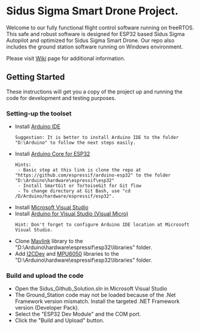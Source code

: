 # Sidus Sigma Smart Drone Project.

Welcome to our fully functional flight control software running on freeRTOS. This safe and robust software is designed for ESP32 based Sidus Sigma Autopilot and optimized for Sidus Sigma Smart Drone. Our repo also includes the ground station software running on Windows environment.

Please visit [Wiki](https://github.com/DevSidus/Sidus_Github/wiki) page for additional information.

## Getting Started
These instructions will get you a copy of the project up and running the code for development and testing purposes.

### Setting-up the toolset

* Install [Arduino IDE](https://www.arduino.cc/en/Main/Software)
  ```
  Suggestion: It is better to install Arduino IDE to the folder "D:\Arduino" to follow the next steps easily. 
  ``` 
* Install [Arduino Core for ESP32](https://github.com/espressif/arduino-esp32)
  ```
  Hints:
   - Basic step at this link is clone the repo at "https://github.com/espressif/arduino-esp32" to the folder "D:\Arduino\hardware\espressif\esp32"
   - Install SmartGit or TortoiseGit for Git flow
   - To change directory at Git Bash, use "cd /D/Arduino/hardware/espressif/esp32".
  ```
* Install [Microsoft Visual Studio](https://visualstudio.microsoft.com/)
* Install [Arduino for Visual Studio (Visual Micro)](https://www.visualmicro.com/)
  ```
  Hint: Don't forget to configure Arduino IDE location at Microsoft Visual Studio. 
  ``` 
* Clone [Mavlink](https://github.com/mavlink/c_library_v2.git) library to the "D:\Arduino\hardware\espressif\esp32\libraries" folder.
* Add [I2CDev](https://github.com/DevSidus/Wiki_Documents/blob/master/Global_Arduino_Libraries/I2Cdev.zip) and [MPU6050](https://github.com/DevSidus/Wiki_Documents/blob/master/Global_Arduino_Libraries/MPU6050.zip) libraries to the "D:\Arduino\hardware\espressif\esp32\libraries" folder.

### Build and upload the code
* Open the Sidus_Github_Solution.sln in Microsoft Visual Studio
* The Ground_Station code may not be loaded because of the .Net Framework version mismatch. Install the targeted .NET Framework version (Developer Pack).
* Select the "ESP32 Dev Module" and the COM port.
* Click the "Build and Upload" button.

